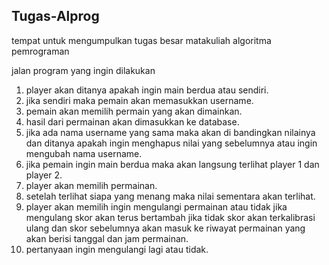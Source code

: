 
## Tugas-Alprog
tempat untuk mengumpulkan tugas besar matakuliah algoritma pemrograman

jalan program yang ingin dilakukan
1. player akan ditanya apakah ingin main berdua atau sendiri.
2. jika sendiri maka pemain akan memasukkan username.
3. pemain akan memilih permain yang akan dimainkan.
4.  hasil dari permainan akan dimasukkan ke database.
5.  jika ada nama username yang sama maka akan di bandingkan nilainya dan ditanya apakah ingin menghapus nilai yang sebelumnya atau ingin mengubah nama username.
6.  jika pemain ingin main berdua maka akan langsung terlihat player 1 dan player 2.
7.  player akan memilih permainan.
8.  setelah terlihat siapa yang menang maka nilai sementara akan terlihat.
9.  player akan memilih ingin mengulangi permainan atau tidak jika mengulang skor akan terus bertambah jika tidak skor akan terkalibrasi ulang dan skor sebelumnya akan masuk       ke riwayat permainan yang akan berisi tanggal dan jam permainan.
10.  pertanyaan ingin mengulangi lagi atau tidak.

